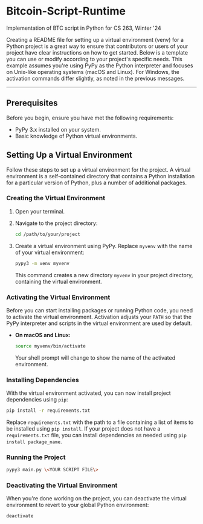 # Bitcoin-Script-Runtime
Implementation of BTC script in Python for CS 263, Winter '24

Creating a README file for setting up a virtual environment (venv) for a Python project is a great way to ensure that contributors or users of your project have clear instructions on how to get started. Below is a template you can use or modify according to your project's specific needs. This example assumes you're using PyPy as the Python interpreter and focuses on Unix-like operating systems (macOS and Linux). For Windows, the activation commands differ slightly, as noted in the previous messages.

---

## Prerequisites

Before you begin, ensure you have met the following requirements:

- PyPy 3.x installed on your system.
- Basic knowledge of Python virtual environments.

## Setting Up a Virtual Environment

Follow these steps to set up a virtual environment for the project. A virtual environment is a self-contained directory that contains a Python installation for a particular version of Python, plus a number of additional packages.

### Creating the Virtual Environment

1. Open your terminal.
2. Navigate to the project directory:

    ```sh
    cd /path/to/your/project
    ```

3. Create a virtual environment using PyPy. Replace `myvenv` with the name of your virtual environment:

    ```sh
    pypy3 -m venv myvenv
    ```

    This command creates a new directory `myvenv` in your project directory, containing the virtual environment.

### Activating the Virtual Environment

Before you can start installing packages or running Python code, you need to activate the virtual environment. Activation adjusts your `PATH` so that the PyPy interpreter and scripts in the virtual environment are used by default.

- **On macOS and Linux:**

    ```sh
    source myvenv/bin/activate
    ```

    Your shell prompt will change to show the name of the activated environment.

### Installing Dependencies

With the virtual environment activated, you can now install project dependencies using `pip`:

```sh
pip install -r requirements.txt
```

Replace `requirements.txt` with the path to a file containing a list of items to be installed using `pip install`. If your project does not have a `requirements.txt` file, you can install dependencies as needed using `pip install package_name`.

### Running the Project

```sh
pypy3 main.py \<YOUR SCRIPT FILE\>
```

### Deactivating the Virtual Environment

When you're done working on the project, you can deactivate the virtual environment to revert to your global Python environment:

```sh
deactivate
```